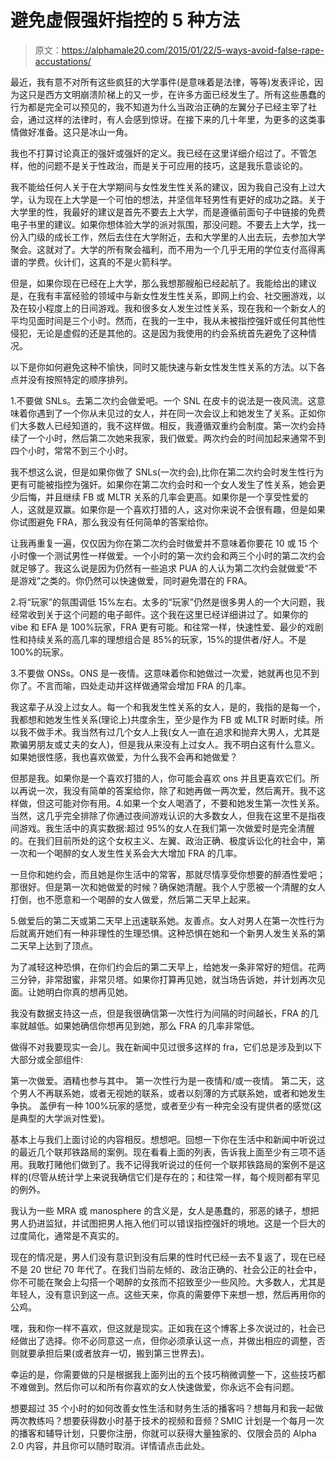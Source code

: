 # 避免虚假强奸指控的 5 种方法

> 原文：<https://alphamale20.com/2015/01/22/5-ways-avoid-false-rape-accustations/>

最近，我有意不对所有这些疯狂的大学事件(是意味着是法律，等等)发表评论，因为这只是西方文明崩溃阶梯上的又一步，在许多方面已经发生了。所有这些愚蠢的行为都是完全可以预见的，我不知道为什么当政治正确的左翼分子已经主宰了社会，通过这样的法律时，有人会感到惊讶。在接下来的几十年里，为更多的这类事情做好准备。这只是冰山一角。

我也不打算讨论真正的强奸或强奸的定义。我已经在这里详细介绍过了。不管怎样，他的问题不是关于性政治，而是关于可应用的技巧，这是我乐意谈论的。

我不能给任何人关于在大学期间与女性发生性关系的建议，因为我自己没有上过大学，认为现在上大学是一个可怕的想法，并坚信年轻男性有更好的成功之路。关于大学里的性，我最好的建议是首先不要去上大学，而是遵循前面句子中链接的免费电子书里的建议。如果你想体验大学的派对氛围，那没问题。不要去上大学，找一份入门级的成长工作，然后去住在大学附近，去和大学里的人出去玩，去参加大学聚会。这就对了。大学的所有聚会福利，而不用为一个几乎无用的学位支付高得离谱的学费。伙计们，这真的不是火箭科学。

但是，如果你现在已经在上大学，那么我想那艘船已经起航了。我能给出的建议是，在我有丰富经验的领域中与新女性发生性关系，即网上约会、社交圈游戏，以及在较小程度上的日间游戏。我和很多女人发生过性关系，现在我和一个新女人的平均见面时间是三个小时。然而，在我的一生中，我从未被指控强奸或任何其他性侵犯，无论是虚假的还是其他的。这是因为我使用的约会系统首先避免了这种情况。

以下是你如何避免这种不愉快，同时又能快速与新女性发生性关系的方法。以下各点并没有按照特定的顺序排列。

1.不要做 SNLs。去第二次约会做爱吧。一个 SNL 在皮卡的说法是一夜风流。这意味着你遇到了一个你从未见过的女人，并在同一次会议上和她发生了关系。正如你们大多数人已经知道的，我不这样做。相反，我遵循双重约会制度。第一次约会持续了一个小时，然后第二次她来我家，我们做爱。两次约会的时间加起来通常不到四个小时，常常不到三个小时。

我不想这么说，但是如果你做了 SNLs(一次约会),比你在第二次约会时发生性行为更有可能被指控为强奸。如果你在第二次约会时和一个女人发生了性关系，她会更少后悔，并且继续 FB 或 MLTR 关系的几率会更高。如果你是一个享受性爱的人，这就是双赢。如果你是一个喜欢打猎的人，这对你来说不会很有趣，但是如果你试图避免 FRA，那么我没有任何简单的答案给你。

让我再重复一遍，仅仅因为你在第二次约会时做爱并不意味着你要花 10 或 15 个小时像一个测试男性一样做爱。一个小时的第一次约会和两三个小时的第二次约会就足够了。我这么说是因为仍然有一些追求 PUA 的人认为第二次约会就做爱“不是游戏”之类的。你仍然可以快速做爱，同时避免潜在的 FRA。

2.将“玩家”的氛围调低 15%左右。太多的“玩家”仍然是很多男人的一个大问题，我经常收到关于这个问题的电子邮件。这个我在这里已经详细讲过了。如果你的 vibe 和 EFA 是 100%玩家，FRA 更有可能。和往常一样，快速性爱、最少的戏剧性和持续关系的高几率的理想组合是 85%的玩家，15%的提供者/好人。不是 100%的玩家。

3.不要做 ONSs。ONS 是一夜情。这意味着你和她做过一次爱，她就再也见不到你了。不言而喻，四处走动并这样做通常会增加 FRA 的几率。

我这辈子从没上过女人。每一个和我发生性关系的女人，是的，我指的是每一个，我都想和她发生性关系(理论上)共度余生，至少是作为 FB 或 MLTR 时断时续。所以我不做手术。我当然有过几个女人上我(女人一直在追求和抛弃大男人，尤其是欺骗男朋友或丈夫的女人)，但是我从来没有上过女人。我不明白这有什么意义。如果她很性感，我也喜欢做爱，为什么我不会再和她做爱？

但那是我。如果你是一个喜欢打猎的人，你可能会喜欢 ons 并且更喜欢它们。所以再说一次，我没有简单的答案给你，除了和她再做一两次爱，然后离开。我不这样做，但这可能对你有用。4.如果一个女人喝酒了，不要和她发生第一次性关系。当然，这几乎完全排除了你通过夜间游戏认识的大多数女人，但我在这里不是指夜间游戏。我生活中的真实数据:超过 95%的女人在我们第一次做爱时是完全清醒的。在我们目前所处的这个女权主义、左翼、政治正确、极度诉讼化的社会中，第一次和一个喝醉的女人发生性关系会大大增加 FRA 的几率。

一旦你和她约会，而且她是你生活中的常客，那就尽情享受你想要的醉酒性爱吧；那很好。但是第一次和她做爱的时候？确保她清醒。我个人宁愿被一个清醒的女人打倒，也不愿意和一个喝醉的女人做爱，然后第二天早上起来。

5.做爱后的第二天或第二天早上迅速联系她。友善点。女人对男人在第一次性行为后就离开她们有一种非理性的生理恐惧。这种恐惧在她和一个新男人发生关系的第二天早上达到了顶点。

为了减轻这种恐惧，在你们约会后的第二天早上，给她发一条非常好的短信。花两三分钟，非常甜蜜，非常贝塔。如果你打算再见她，就当场告诉她，并计划再次见面。让她明白你真的想再见她。

我没有数据支持这一点，但是我很确信第一次性行为间隔的时间越长，FRA 的几率就越低。如果她确信你想再见到她，那么 FRA 的几率非常低。

做得不对我要现实一会儿。我在新闻中见过很多这样的 fra，它们总是涉及到以下大部分或全部组件:

第一次做爱。酒精也参与其中。
第一次性行为是一夜情和/或一夜情。
第二天，这个男人不再联系她，或者无视她的联系，或者以刻薄的方式联系她，或者和她发生争执。
盖伊有一种 100%玩家的感觉，或者至少有一种完全没有提供者的感觉(这是典型的大学派对性爱)。

基本上与我们上面讨论的内容相反。想想吧。回想一下你在生活中和新闻中听说过的最近几个联邦铁路局的案例。现在看看上面的列表，告诉我上面至少有三项不适用。我敢打赌他们做到了。我不记得我听说过的任何一个联邦铁路局的案例不是这样的(尽管从统计学上来说我确信它们是存在的；和往常一样，每个规则都有罕见的例外。

我认为一些 MRA 或 manosphere 的含义是，女人是愚蠢的，邪恶的婊子，想把男人扔进监狱，并试图把男人拖入他们可以错误指控强奸的境地。这是一个巨大的过度简化，通常是不真实的。

现在的情况是，男人们没有意识到没有后果的性时代已经一去不复返了，现在已经不是 20 世纪 70 年代了。在我们当前左倾的、政治正确的、社会公正的社会中，你不可能在聚会上勾搭一个喝醉的女孩而不招致至少一些风险。大多数人，尤其是年轻人，没有意识到这一点。这些天来，你真的需要停下来想一想，然后再用你的公鸡。

嘿，我和你一样不喜欢，但这就是现实。正如我在这个博客上多次说过的，社会已经做出了选择。你不必同意这一点，但你必须承认这一点，并做出相应的调整，否则就要承担后果(或者放弃一切，搬到第三世界去)。

幸运的是，你需要做的只是根据我上面列出的五个技巧稍微调整一下，这些技巧都不难做到。然后你可以和所有你喜欢的女人快速做爱，你永远不会有问题。

想要超过 35 个小时的如何改善女性生活和财务生活的播客吗？想每月和我一起做两次教练吗？想要获得数小时基于技术的视频和音频？SMIC 计划是一个每月一次的播客和辅导计划，只要你注册，你就可以获得大量独家的、仅限会员的 Alpha 2.0 内容，并且你可以随时取消。详情请点击此处。